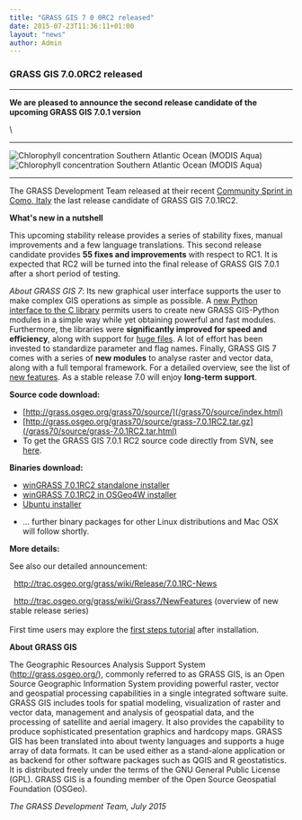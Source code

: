 ```yaml
---
title: "GRASS GIS 7 0 0RC2 released"
date: 2015-07-23T11:36:11+01:00
layout: "news"
author: Admin
---
```


### GRASS GIS 7.0.0RC2 released

------------------------------------------------------------------------

**We are pleased to announce the **second release candidate** of the
upcoming GRASS GIS 7.0.1 version**

\

  ----------------------------------------------------------------------------------------------------------------------------------------- -----------------------------------------------------------------------------------------------------------------------------------------------------
  ![Chlorophyll concentration Southern Atlantic Ocean (MODIS Aqua)](/images/news/grass70_temporal_chlorophyll.png)   ![Chlorophyll concentration Southern Atlantic Ocean (MODIS Aqua)](//images/news/grass70_temporal_chlorophyll_anim_medium.gif)
  ----------------------------------------------------------------------------------------------------------------------------------------- -----------------------------------------------------------------------------------------------------------------------------------------------------

The GRASS Development Team released at their recent [Community Sprint in
Como,
Italy](http://grasswiki.osgeo.org/wiki/GRASS_Community_Sprint_Como_2015)
the last release candidate of GRASS GIS 7.0.1RC2.

**What's new in a nutshell**

This upcoming stability release provides a series of stability fixes,
manual improvements and a few language translations. This second release
candidate provides **55 fixes and improvements** with respect to RC1. It
is expected that RC2 will be turned into the final release of GRASS GIS
7.0.1 after a short period of testing.

*About GRASS GIS 7*: Its new graphical user interface supports the user
to make complex GIS operations as simple as possible. A [new Python
interface to the C
library](/grass70/manuals/libpython/index.html) permits users
to create new GRASS GIS-Python modules in a simple way while yet
obtaining powerful and fast modules. Furthermore, the libraries were
**significantly improved for speed and efficiency**, along with support
for [huge
files](http://grasswiki.osgeo.org/wiki/Category:Massive_data_analysis).
A lot of effort has been invested to standardize parameter and flag
names. Finally, GRASS GIS 7 comes with a series of **new modules** to
analyse raster and vector data, along with a full temporal framework.
For a detailed overview, see the list of [new
features](http://trac.osgeo.org/grass/wiki/Grass7/NewFeatures). As a
stable release 7.0 will enjoy **long-term support**.

**Source code download:**

-   [http://grass.osgeo.org/grass70/source/](/grass70/source/index.html)
-   [http://grass.osgeo.org/grass70/source/grass-7.0.1RC2.tar.gz](/grass70/source/grass-7.0.1RC2.tar.html)
-   To get the GRASS GIS 7.0.1 RC2 source code directly from SVN, see
    [here](http://trac.osgeo.org/grass/wiki/Release/7.0.1RC-News).

**Binaries download:**

-   [winGRASS 7.0.1RC2 standalone
    installer](/grass70/binary/mswindows/native/WinGRASS-7.0.1RC2-1-Setup.html)
-   [winGRASS 7.0.1RC2 in OSGeo4W
    installer](http://trac.osgeo.org/osgeo4w/wiki/pkg-grass)
-   [Ubuntu
    installer](https://launchpad.net/~grass/+archive/ubuntu/grass-stable)

<!-- -->

-   \... further binary packages for other Linux distributions and Mac
    OSX will follow shortly.

**More details:**

See also our detailed announcement:


  <http://trac.osgeo.org/grass/wiki/Release/7.0.1RC-News>



  <http://trac.osgeo.org/grass/wiki/Grass7/NewFeatures> (overview of new
stable release series)\
\
First time users may explore the [first steps
tutorial](/documentation/first-time-users/index.html) after
installation.


**About GRASS GIS**

The Geographic Resources Analysis Support System
([http://grass.osgeo.org/)](/index.html), commonly referred
to as GRASS GIS, is an Open Source Geographic Information System
providing powerful raster, vector and geospatial processing capabilities
in a single integrated software suite. GRASS GIS includes tools for
spatial modeling, visualization of raster and vector data, management
and analysis of geospatial data, and the processing of satellite and
aerial imagery. It also provides the capability to produce sophisticated
presentation graphics and hardcopy maps. GRASS GIS has been translated
into about twenty languages and supports a huge array of data formats.
It can be used either as a stand-alone application or as backend for
other software packages such as QGIS and R geostatistics. It is
distributed freely under the terms of the GNU General Public License
(GPL). GRASS GIS is a founding member of the Open Source Geospatial
Foundation (OSGeo).

*The GRASS Development Team, July 2015*

